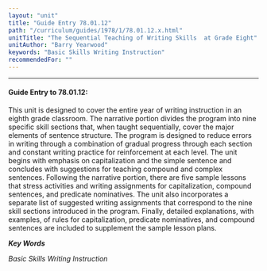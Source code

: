 ```yaml
---
layout: "unit"
title: "Guide Entry 78.01.12"
path: "/curriculum/guides/1978/1/78.01.12.x.html"
unitTitle: "The Sequential Teaching of Writing Skills  at Grade Eight"
unitAuthor: "Barry Yearwood"
keywords: "Basic Skills Writing Instruction"
recommendedFor: ""
---
```

<body>
<hr/>
 <h4>
  Guide Entry to 78.01.12:
 </h4>
 This unit is designed to cover the entire year of writing instruction in an eighth grade classroom. The narrative portion divides the program into nine specific skill sections that, when taught sequentially, cover the major elements of sentence structure. The program is designed to reduce errors in writing through a combination of gradual progress through each section and constant writing practice for reinforcement at each level. The unit begins with emphasis on capitalization and the simple sentence and concludes with suggestions for teaching compound and complex sentences. Following the narrative portion, there are five sample lessons that stress activities and writing assignments for capitalization, compound sentences, and predicate nominatives. The unit also incorporates a separate list of suggested writing assignments that correspond to the nine skill sections introduced in the program. Finally, detailed explanations, with examples, of rules for capitalization, predicate nominatives, and compound sentences are included to supplement the sample lesson plans.
 <p>
  <b>
   <i>
    Key Words
   </i>
  </b>
  <br/>
 </p>
 <p>
  <i>
   Basic Skills Writing Instruction
  </i>
 </p>

</body>